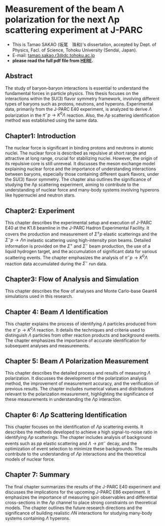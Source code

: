 # Measurement of the beam Λ polarization for the next Λp scattering experiment at J-PARC
- This is Tamao SAKAO (坂尾　珠和)'s dissertation, accepted by Dept. of Physics, Facl. of Science, Tohoku University (Sendai, Japan). 
- E-mail: tamao.sakao.r3@dc.tohoku.ac.jp
- **please read the full pdf file from [HERE](https://drive.google.com/file/d/1Kp4GWQ4GcoHeIvujKvBJQf-SnOIkYCSa/view?usp=share_link).**
  
## Abstract
The study of baryon-baryon interactions is essential to understand the fundamental forces in particle physics. This thesis focuses on the interactions within the SU(3) flavor symmetry framework, involving different types of baryons such as protons, neutrons, and hyperons. Experimental data, primarily from the J-PARC E40 experiment, is analyzed to derive $\Lambda$ polarization in the $\pi^{-}p\to K^{0}\Lambda$ reaction. Also, the $\Lambda p$ scattering identification method was established using the same data.

## Chapter1: Introduction
The nuclear force is significant in binding protons and neutrons in atomic nuclei. The nuclear force is described as repulsive at short range and attractive at long range, crucial for stabilizing nuclei. However, the origin of its repulsive core is still unreveal. It discusses the meson exchange model explaining nuclear force and the importance of understanding interactions between baryons, especially those containing different quark flavors, under the SU(3) flavor symmetry. The chapter also outlines the significance of studying the Λp scattering experiment, aiming to contribute to the understanding of nuclear force and many-body systems involving hyperons like hypernuclei and neutron stars​​.

## Chapter2: Experiment
This chapter describes the experimental setup and execution of J-PARC E40 at the K1.8 beamline in the J-PARC Hadron Experimental Facility. It covers the production and measurement of $\Sigma^{\pm}p$ elastic scatterings and the $\Sigma^{-}p\to\Lambda n$ inelastic scattering using high-intensity pion beams. Detailed information is provided on the $\Sigma^{+}$ and $\Sigma^{−}$ beam production, the use of a liquid hydrogen target, and the accumulation of significant data for various scattering events. The chapter emphasizes the analysis of $\pi^{-}p\to K^{0}\Lambda$ reaction data accumulated during the $\Sigma^{-}$ run data​​.

## Chapter3: Flow of Analysis and Simulation
This chapter describes the flow of analyses and Monte Carlo-base Geant4 simulations used in this research. 

## Chapter 4: Beam $\Lambda$ Identification
This chapter explains the process of identifying $\Lambda$ particles produced from the $\pi^{-}p\to K^{0}\Lambda$ reaction. It details the techniques and criteria used to distinguish $\Lambda$ particles from other reaction products and background events. The chapter emphasizes the importance of accurate identification for subsequent analyses and measurements​​.

## Chapter 5: Beam $\Lambda$ Polarization Measurement
This chapter describes the detailed process and results of measuring $\Lambda$ polarization. It discusses the development of the polarization analysis method, the improvement of measurement accuracy, and the verification of previous results. The chapter includes numerical values and distributions relevant to the polarization measurement, highlighting the significance of these measurements in understanding the $\Lambda p$ interaction​​.

## Chapter 6: $\Lambda p$ Scattering Identification
This chapter focuses on the identification of $\Lambda p$ scattering events. It describes the methods developed to achieve a high signal-to-noise ratio in identifying $\Lambda p$ scatterings. The chapter includes analysis of background events such as $pp$ elastic scattering and $\Lambda\to p\pi^{-}$ decay, and the optimization of event selection to minimize these backgrounds. The results contribute to the understanding of $\Lambda p$ interactions and the theoretical models of nuclear force​​.

## Chapter 7: Summary
The final chapter summarizes the results of the J-PARC E40 experiment and discusses the implications for the upcoming J-PARC E86 experiment. It emphasizes the importance of measuring spin observables and differential cross-sections in the $\Lambda p$ channel to place strong constraints on theoretical models. The chapter outlines the future research directions and the significance of building realistic $\Lambda N$ interactions for studying many-body systems containing $\Lambda$ hyperons​​.
